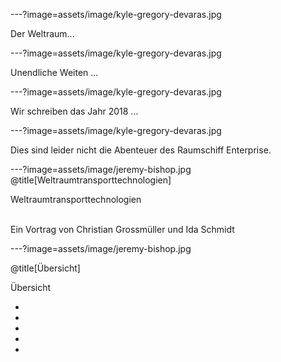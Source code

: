 ---?image=assets/image/kyle-gregory-devaras.jpg

Der Weltraum...

---?image=assets/image/kyle-gregory-devaras.jpg

Unendliche Weiten ...

---?image=assets/image/kyle-gregory-devaras.jpg

Wir schreiben das Jahr 2018 ...

---?image=assets/image/kyle-gregory-devaras.jpg

Dies sind leider nicht die Abenteuer des Raumschiff Enterprise.

---?image=assets/image/jeremy-bishop.jpg
@title[Weltraumtransporttechnologien]

<p><span class="slide-title"> Weltraumtransporttechnologien</span></p>

<br>
<div class="center">
Ein Vortrag von Christian Grossmüller und Ida Schmidt
</div>

---?image=assets/image/jeremy-bishop.jpg

@title[Übersicht]

<p><span class="slide-title"> Übersicht </span></p>

-
-
-
-
-







  
